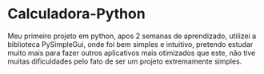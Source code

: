 # Calculadora-Python
Meu primeiro projeto em python, apos 2 semanas de aprendizado, utilizei a biblioteca PySimpleGui, onde foi bem simples e intuitivo, pretendo estudar muito mais para fazer outros aplicativos mais otimizados que este,
não tive muitas dificuldades pelo fato de ser um projeto extremamente simples.
